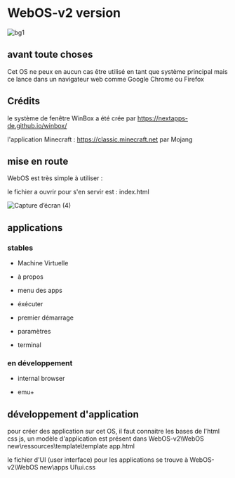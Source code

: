 # WebOS-v2 version
![bg1](https://user-images.githubusercontent.com/77587065/147602200-223ff2ba-8eff-4b8d-bab2-e7517ac083c1.png)
## avant toute choses
Cet OS ne peux en aucun cas être utilisé en tant que système principal mais ce lance dans un navigateur web comme Google Chrome ou Firefox
## Crédits
le système de fenêtre WinBox a été crée par https://nextapps-de.github.io/winbox/

l'application Minecraft : https://classic.minecraft.net par Mojang
## mise en route
WebOS est très simple à utiliser :

le fichier a ouvrir pour s'en servir est : index.html

![Capture d’écran (4)](https://user-images.githubusercontent.com/77587065/147611746-01174312-6e81-4110-aa5f-6708335fc5a9.png)

## applications
### stables
- Machine Virtuelle

- à propos

- menu des apps

- éxécuter

- premier démarrage

- paramètres

- terminal

### en développement
- internal browser

- emu+

## développement d'application

pour créer des application sur cet OS, il faut connaitre les bases de l'html css js, un modèle d'application est présent dans WebOS-v2\WebOS new\ressources\template\template app.html

le fichier d'UI (user interface) pour les applications se trouve à WebOS-v2\WebOS new\apps UI\ui.css
